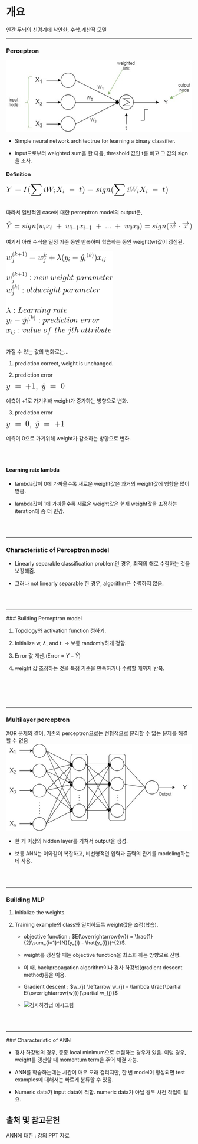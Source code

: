 # 개요

인간 두뇌의 신경계에 착안한, 수학.계산적 모델

<hr>

### Perceptron

![퍼셉트론 모델 사진](./image/perceptron.jpg)

* Simple neural network architectrue for learning a binary claasifier.

* input으로부터 weighted sum을 한 다음, threshold 값인 t를 빼고 그 값의 sign을 조사.

#### Definition


![image](./image/def1.png)

<br>
따라서 일반적인 case에 대한 perceptron model의 output은, 

![image](./image/def2.png)
<br>
<br>
여기서 아래 수식을 일정 기준 동안 반복하며 학습하는 동안 weight(w)값이 갱심된.
<br>
<br>
![image](./image/def3.png)
<br>
<br>

가질 수 있는 값의 변화로는...
1. prediction correct, weight is unchanged.

2. prediction error 

![image](./image/cor1.png)

예측이 +1로 가기위해 weight가 증가하는 방향으로 변화.

3. prediction error 

![image](./image/cor2.png)

예측이 0으로 가기위해 weight가 감소하는 방향으로 변화.

<br>
<br>

#### Learning rate lambda

* lambda값이 0에 가까울수록 새로운 weight값은 과거의 weight값에 영향을 많이 받음.

* lambda값이 1에 가까울수록 새로운 weight값은 현재 weight값을 조정하는 iteration에 좀 더 민감.
<br>
<br>
<hr>

### Characteristic of Perceptron model

* Linearly separable classification problem인 경우, 최적의 해로 수렴하는 것을 보장해줌.

* 그러나 not linearly separable 한 경우, algorithm은 수렴하지 않음.
<br>
<br>
<hr>
### Building Perceptron model

1. Topology와 activation function 정하기.

2. Initialize w, $\lambda$, and t. -> 보통 randomly하게 정함.

3. Error 값 계산.(Error = $Y \; - \; \hat{Y}$)

4. weight 값 조정하는 것을 특정 기준을 만족하거나 수렴할 때까지 반복.
<br>
<br>

<br>
<br>
<hr>

### Multilayer perceptron

XOR 문제와 같이, 기존의 perceptron으로는 선형적으로 분리할 수 없는 문제를 해결할 수 없음
<br>
![MLP 예시 사진](./image/MLP.jpg)
<br>
* 한 개 이상의 hidden layer를 거쳐서 output을 생성.

* 보통 ANN는 이와같이 복잡하고, 비선형적인 입력과 출력의 관계를 modeling하는데 사용.
<br>
<br>
<hr>

### Building MLP

1. Initialize the weights.

2. Training example의 class와 일치하도록 weight값을 조정(학습).

   * objective function : $E(\overrightarrow{w}) = \frac{1}{2}\sum_{i=1}^{N}(y_{i} - \hat{y_{i}})^{2}$.
  
   * weight를 갱신할 때는 objective function을 최소화 하는 방향으로 진행. 
  
   * 이 때, backpropagation algorithm이나 경사 하강법(gradient descent method)등을 이용.
   
   * Gradient descent : $w_{j} \leftarrow w_{j} - \lambda \frac{\partial E(\overrightarrow{w})}{\partial w_{j}}$
   
   * ![경사하강법 예시그림](/image/gradient_descent.jpg)
  
<br>
<br>
<hr>
### Characteristic of ANN

* 경사 하강법의 경우, 종종 local minimum으로 수렴하는 경우가 있음. 이럴 경우, weight를 갱신할 때 momentum term을 주어 해결 가능.

* ANN를 학습하는데는 시간이 매우 오래 걸리지만, 한 번 model이 형성되면 test examples에 대해서는 빠르게 분류할 수 있음.

* Numeric data가 input data에 적합. numeric data가 아닐 경우 사전 작업이 필요. 
  
## 출처 및 참고문헌

ANN에 대한 : 강의 PPT 자료




